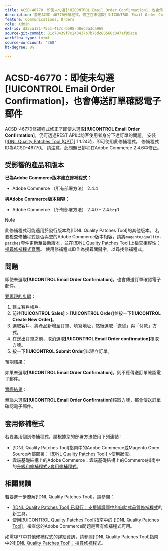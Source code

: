 ```yaml
---
title: ACSD-46770：即使未勾選[!UICONTROL Email Order Confirmation]，也會傳送訂單確認電子郵件
description: 套用ACSD-46770修補程式，修正在未選取[!UICONTROL Email Order Confirmation]時仍傳送訂單確認電子郵件的Adobe Commerce問題。
feature: Communications, Orders
role: Admin
exl-id: d25ca121-7551-417c-b598-d8ed3a3da969
source-git-commit: 81c78439f7c243437b7b76dc80560c847af95ace
workflow-type: tm+mt
source-wordcount: '368'
ht-degree: 0%

---
```


# ACSD-46770：即使未勾選&#x200B;**[!UICONTROL Email Order Confirmation]**，也會傳送訂單確認電子郵件

ACSD-46770修補程式修正了即使未選取&#x200B;**[!UICONTROL Email Order Confirmation]**，仍可透過REST API以訪客使用者身分下達訂單的問題。 安裝[[!DNL Quality Patches Tool (QPT)]](https://experienceleague.adobe.com/en/docs/commerce-knowledge-base/kb/announcements/commerce-announcements/magento-quality-patches-released-new-tool-to-self-serve-quality-patches) 1.1.24時，即可使用此修補程式。 修補程式ID為ACSD-46770。 請注意，此問題已排程在Adobe Commerce 2.4.6中修正。

## 受影響的產品和版本

**已為Adobe Commerce版本建立修補程式：**

* Adobe Commerce （所有部署方法） 2.4.4

**與Adobe Commerce版本相容：**

* Adobe Commerce （所有部署方法） 2.4.0 - 2.4.5-p1

>[!NOTE]
>
>此修補程式可能適用於發行版本為[!DNL Quality Patches Tool]的其他版本。 若要檢查修補程式是否與您的Adobe Commerce版本相容，請將`magento/quality-patches`套件更新至最新版本，並在[[!DNL Quality Patches Tool]上檢查相容性：搜尋修補程式頁面](https://experienceleague.adobe.com/tools/commerce-quality-patches/index.html)。 使用修補程式ID作為搜尋關鍵字，以尋找修補程式。

## 問題

即使未選取&#x200B;**[!UICONTROL Email Order Confirmation]**，也會傳送訂單確認電子郵件。

<u>要再現的步驟</u>：

1. 建立客戶帳戶。
1. 前往&#x200B;**[!UICONTROL Sales]** > **[!UICONTROL Order]**&#x200B;並按一下&#x200B;**[!UICONTROL Create New Order]**。
1. 選取客戶、將產品新增至訂單、填寫地址，然後選取「送貨」與「付款」方式。
1. 在送出訂單之前，取消選取&#x200B;**[!UICONTROL Email Order confirmation]**&#x200B;核取方塊。
1. 按一下&#x200B;**[!UICONTROL Submit Order]**&#x200B;以建立訂單。

<u>預期結果</u>：

如果未選取&#x200B;**[!UICONTROL Email Order Confirmation]**，則不應傳送訂單確認電子郵件。

<u>實際結果</u>：

無論未選取&#x200B;**[!UICONTROL Email Order Confirmation]**&#x200B;核取方塊，都會傳送訂單確認電子郵件。

## 套用修補程式

若要套用個別修補程式，請根據您的部署方法使用下列連結：

* [!DNL Quality Patches Tool]指南中的Adobe Commerce或Magento Open Source內部部署： [[!DNL Quality Patches Tool] >使用狀況](/help/tools/quality-patches-tool/usage.md)。
* 雲端基礎結構上的Adobe Commerce：雲端基礎結構上的Commerce指南中的[升級和修補程式>套用修補程式](https://experienceleague.adobe.com/docs/commerce-cloud-service/user-guide/develop/upgrade/apply-patches.html)。

## 相關閱讀

若要進一步瞭解[!DNL Quality Patches Tool]，請參閱：

* [[!DNL Quality Patches Tool] 已發行：支援知識庫中的自助式品質修補程式](https://experienceleague.adobe.com/en/docs/commerce-knowledge-base/kb/announcements/commerce-announcements/magento-quality-patches-released-new-tool-to-self-serve-quality-patches)的新工具。
* [使用[!UICONTROL Quality Patches Tool]指南中的 [!DNL Quality Patches Tool]](/help/tools/quality-patches-tool/patches-available-in-qpt/check-patch-for-magento-issue-with-magento-quality-patches.md)，檢查您的Adobe Commerce問題是否有修補程式可用。


如需QPT中其他修補程式的詳細資訊，請參閱[!DNL Quality Patches Tool]指南中的[[!DNL Quality Patches Tool]：搜尋修補程式](https://experienceleague.adobe.com/tools/commerce-quality-patches/index.html)。
